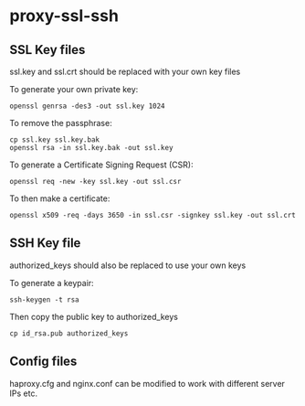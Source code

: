 proxy-ssl-ssh
===============

SSL Key files
-------------

ssl.key and ssl.crt should be replaced with your own key files

To generate your own private key:

    openssl genrsa -des3 -out ssl.key 1024

To remove the passphrase:

    cp ssl.key ssl.key.bak
    openssl rsa -in ssl.key.bak -out ssl.key

To generate a Certificate Signing Request (CSR):

    openssl req -new -key ssl.key -out ssl.csr

To then make a certificate:

    openssl x509 -req -days 3650 -in ssl.csr -signkey ssl.key -out ssl.crt

SSH Key file
------------

authorized_keys should also be replaced to use your own keys

To generate a keypair:

    ssh-keygen -t rsa
    
Then copy the public key to authorized_keys

    cp id_rsa.pub authorized_keys

Config files
------------

haproxy.cfg and nginx.conf can be modified to work with different server IPs etc.
